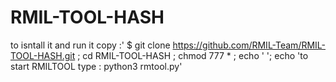 # RMIL-TOOL-HASH

to isntall it and run it copy :'
$ git clone https://github.com/RMIL-Team/RMIL-TOOL-HASH.git ; cd RMIL-TOOL-HASH ; chmod 777 * ; echo ' '; echo 'to start RMILTOOL type : python3 rmtool.py'
